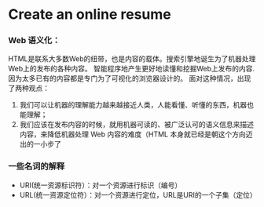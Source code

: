 # Create an online resume
### Web 语义化：
HTML是联系大多数Web的纽带，也是内容的载体。搜索引擎地诞生为了机器处理Web上的发布的各种内容。
智能程序地产生更好地读懂和挖掘Web上发布的内容.因为太多已有的内容都是专门为了可视化的浏览器设计的。
面对这种情况，出现了两种观点：
1. 我们可以让机器的理解能力越来越接近人类，人能看懂、听懂的东西，机器也能理解；
2. 我们应该在发布内容的时候，就用机器可读的、被广泛认可的语义信息来描述内容，来降低机器处理 Web 内容的难度（HTML 本身就已经是朝这个方向迈出的一小步了

### 一些名词的解释
* URI(统一资源标识符）：对一个资源进行标识（编号）
* URL(统一资源定位符）：对一个资源进行定位，URL是URI的一个子集（定位）
